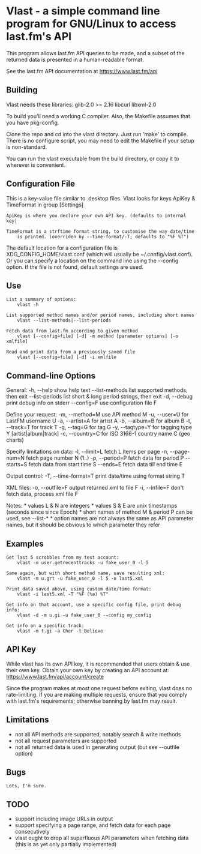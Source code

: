 Vlast - a simple command line program for GNU/Linux to access last.fm's API
===========================================================================

This program allows last.fm API queries to be made, and a subset of the returned
data is presented in a human-readable format.

See the last.fm API documentation at https://www.last.fm/api


Building
--------
Vlast needs these libraries:
    glib-2.0    >= 2.16
    libcurl
    libxml-2.0

To build you'll need a working C compiler. Also, the Makefile assumes that
you have pkg-config.

Clone the repo and cd into the vlast directory. Just run 'make' to compile.
There is no configure script, you may need to edit the Makefile if your
setup is non-standard.

You can run the vlast executable from the build directory, or copy it to
wherever is convenient.


Configuration File
------------------
This is a key-value file similar to .desktop files. Vlast looks for keys
ApiKey & TimeFormat in group [Settings]

    ApiKey is where you declare your own API key. (defaults to internal key)

    TimeFormat is a strftime format string, to customise the way date/time
        is printed. (overriden by --time-format/-T; defaults to "%F %T")

The default location for a configuration file is XDG_CONFIG_HOME/vlast.conf
(which will usually be ~/.config/vlast.conf). Or you can specify a location
on the command line using the --config option. If the file is not found,
default settings are used.


Use
---
    List a summary of options:
        vlast -h

    List supported method names and/or period names, including short names
        vlast --list-methods|--list-periods

    Fetch data from last.fm according to given method
        vlast [--config=file] [-d] -m method [parameter options] [-o xmlfile]

    Read and print data from a previously saved file
        vlast [--config=file] [-d] -i xmlfile


Command-line Options
--------------------
General:
  -h, --help           show help text
  --list-methods       list supported methods, then exit
  --list-periods       list short & long period strings, then exit
  -d, --debug          print debug info on stderr
  --config=F           use configuration file F

Define your request:
  -m, --method=M       use API method M
  -u, --user=U         for LastFM username U
  -a, --artist=A       for artist A
  -b, --album=B        for album B
  -t, --track=T        for track T
  -g, --tag=G          for tag G
  -y, --tagtype=Y      for tagging type Y [artist|album|track]
  -c, --country=C      for ISO 3166-1 country name C (geo charts)

Specify limitations on data:
  -l, --limit=L        fetch L items per page
  -n, --page-num=N     fetch page number N (1..)
  -p, --period=P       fetch data for period P
  --starts=S           fetch data from start time S
  --ends=E             fetch data till end time E

Output control:
  -T, --time-format=T  print date/time using format string T

XML files:
  -o, --outfile=F      output returned xml to file F
  -i, --infile=F       don't fetch data, process xml file F


Notes:
    * values L & N are integers
    * values S & E are unix timestamps (seconds since since Epoch)
    * short names of method M & period P can be used, see --list-*
    * option names are not always the same as API parameter names, but it
        should be obvious to which parameter they refer


Examples
--------
    Get last 5 scrobbles from my test account:
        vlast -m user.getrecenttracks -u fake_user_0 -l 5

    Same again, but with short method name, save resulting xml:
        vlast -m u.grt -u fake_user_0 -l 5 -o last5.xml

    Print data saved above, using custom date/time format:
        vlast -i last5.xml -T "%F (%a) %T"

    Get info on that account, use a specific config file, print debug info:
        vlast -d -m u.gi -u fake_user_0 --config my_config

    Get info on a specific track:
        vlast -m t.gi -a Cher -t Believe


API Key
-------
While vlast has its own API key, it is recommended that users obtain & use
their own key. Obtain your own key by creating an API account at:
    https://www.last.fm/api/account/create

Since the program makes at most one request before exiting, vlast does no
rate-limiting. If you are making multiple requests, ensure that you comply
with last.fm's requirements; otherwise banning by last.fm may result.


Limitations
-----------
* not all API methods are supported, notably search & write methods
* not all request parameters are supported
* not all returned data is used in generating output (but see --outfile option)


Bugs
----
    Lots, I'm sure.


TODO
----
* support including image URLs in output
* support specifying a page range, and fetch data for each page consecutively
* vlast ought to drop all superfluous API parameters when fetching data
    (this is as yet only partially implemented)
